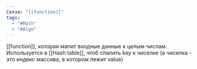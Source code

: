 ```yaml
---
Связи: "[[function]]"
tags:
  - "#Math"
  - "#Algo"
---
```

[[function]], которая мапит входные данные к целым числам.
Используется в [[Hash table]], чтоб спапить key к чиселке (а чиселка - это индекс массива, в котором лежит value)